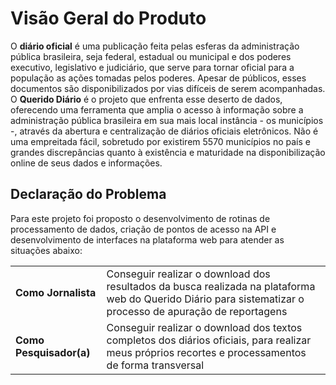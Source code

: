 # **Visão Geral do Produto**

O **diário oficial** é uma publicação feita pelas esferas da administração pública brasileira, seja federal, estadual ou municipal e dos poderes executivo, legislativo e judiciário, que serve para tornar oficial para a população as ações tomadas pelos poderes. Apesar de públicos, esses documentos são disponibilizados por vias difíceis de serem acompanhadas. O **Querido Diário** é o projeto que enfrenta esse deserto de dados, oferecendo uma ferramenta que amplia o acesso à informação sobre a administração pública brasileira em sua mais local instância - os municípios -, através da abertura e centralização de diários oficiais eletrônicos. Não é uma empreitada fácil, sobretudo por existirem 5570 municípios no país e grandes discrepâncias quanto à existência e maturidade na disponibilização online de seus dados e informações.

## **Declaração do Problema**

Para este projeto foi proposto o desenvolvimento de rotinas de processamento de dados, criação de pontos de acesso na API e desenvolvimento de interfaces na plataforma web para atender as situações abaixo:

|                           |                                                                      | 
| ------------------------- | -------------------------------------------------------------------- |
|   **Como Jornalista**     | Conseguir realizar o download dos resultados da busca realizada na plataforma web do Querido Diário para sistematizar o processo de apuração de reportagens |
|  **Como Pesquisador(a)**  | Conseguir realizar o download dos textos completos dos diários oficiais, para realizar meus próprios recortes e processamentos de forma transversal |
